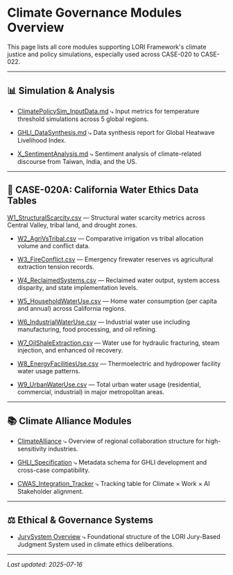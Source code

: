 # Climate Governance Modules Overview

This page lists all core modules supporting LORI Framework's climate justice and policy simulations, especially used across CASE-020 to CASE-022.

---

## 📊 Simulation & Analysis

- [ClimatePolicySim_InputData.md](ClimatePolicySim_InputData.md)
⤷ Input metrics for temperature threshold simulations across 5 global regions.

- [GHLI_DataSynthesis.md](GHLI_DataSynthesis.md)
⤷ Data synthesis report for Global Heatwave Livelihood Index.

- [X_SentimentAnalysis.md](X_SentimentAnalysis.md)
⤷ Sentiment analysis of climate-related discourse from Taiwan, India, and the US.

---

## 🚰 CASE-020A: California Water Ethics Data Tables

 [W1_StructuralScarcity.csv](CASE020A_DataTables/W1_StructuralScarcity.csv) — Structural water scarcity metrics across Central Valley, tribal land, and drought zones.

- [W2_AgriVsTribal.csv](CASE020A_DataTables/W2_AgriVsTribal.csv) — Comparative irrigation vs tribal allocation volume and conflict data.

- [W3_FireConflict.csv](CASE020A_DataTables/W3_FireConflict.csv) — Emergency firewater reserves vs agricultural extraction tension records.

- [W4_ReclaimedSystems.csv](CASE020A_DataTables/W4_ReclaimedSystems.csv) — Reclaimed water output, system access disparity, and state implementation levels.

- [W5_HouseholdWaterUse.csv](CASE020A_DataTables/W5_HouseholdWaterUse.csv) — Home water consumption (per capita and annual) across California regions.

- [W6_IndustrialWaterUse.csv](CASE020A_DataTables/W6_IndustrialWaterUse.csv) — Industrial water use including manufacturing, food processing, and oil refining.

- [W7_OilShaleExtraction.csv](CASE020A_DataTables/W7_OilShaleExtraction.csv) — Water use for hydraulic fracturing, steam injection, and enhanced oil recovery.

- [W8_EnergyFacilitiesUse.csv](CASE020A_DataTables/W8_EnergyFacilitiesUse.csv) — Thermoelectric and hydropower facility water usage patterns.

- [W9_UrbanWaterUse.csv](CASE020A_DataTables/W9_UrbanWaterUse.csv) — Total urban water usage (residential, commercial, industrial) in major metropolitan areas.


---

## 📚 Climate Alliance Modules

- [ClimateAlliance](../ClimateAlliance/README.md)
⤷ Overview of regional collaboration structure for high-sensitivity industries.

- [GHLI_Specification](../ClimateAlliance/GHLI_Specification.md)
⤷ Metadata schema for GHLI development and cross-case compatibility.

- [CWAS_Integration_Tracker](../ClimateAlliance/CWAS_Integration_Tracker.md)
⤷ Tracking table for Climate × Work × AI Stakeholder alignment.

---

## ⚖️ Ethical & Governance Systems

- [JurySystem Overview](../../cases/LORI_JurySystem.md)
⤷ Foundational structure of the LORI Jury-Based Judgment System used in climate ethics deliberations.

---

_Last updated: 2025-07-16_

